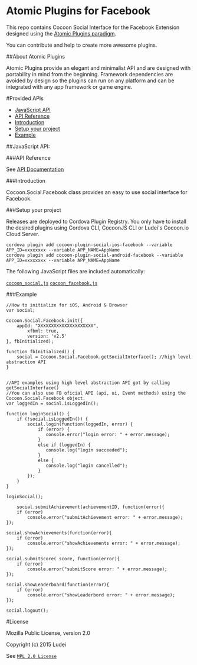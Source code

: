 Atomic Plugins for Facebook
========================================

This repo contains Cocoon Social Interface for the Facebook Extension designed using the [Atomic Plugins paradigm](#about-atomic-plugins). 

You can contribute and help to create more awesome plugins.

##About Atomic Plugins

Atomic Plugins provide an elegant and minimalist API and are designed with portability in mind from the beginning. Framework dependencies are avoided by design so the plugins can run on any platform and can be integrated with any app framework or game engine. 

#Provided APIs

  * [JavaScript API](#javascript-api)
  * [API Reference](#api-reference)
  * [Introduction](#introduction)
  * [Setup your project](#setup-your-project)
  * [Example](#example-1)

##JavaScript API:

###API Reference

See [API Documentation](http://ludei.github.io/atomic-plugins-docs/dist/doc/js/Cocoon.Social.Facebook.html)

###Introduction 

Cocoon.Social.Facebook class provides an easy to use social interface for Facebook. 

###Setup your project

Releases are deployed to Cordova Plugin Registry. You only have to install the desired plugins using Cordova CLI, CocoonJS CLI or Ludei's Cocoon.io Cloud Server.

	cordova plugin add cocoon-plugin-social-ios-facebook --variable APP_ID=xxxxxxxx --variable APP_NAME=AppName
	cordova plugin add cocoon-plugin-social-android-facebook --variable APP_ID=xxxxxxxx --variable APP_NAME=AppName

The following JavaScript files are included automatically:

[`cocoon_social.js`](https://github.com/ludei/atomic-plugins-social/blob/master/src/js/cocoon_social.js)
[`cocoon_facebook.js`](src/js/cocoon_facebook.js)

###Example

	//How to initialize for iOS, Android & Browser
	var social;
		
	Cocoon.Social.Facebook.init({
	    appId: "XXXXXXXXXXXXXXXXXXXXX",
            xfbml: true,
            version: 'v2.5'
	}, fbInitialized);
	
	function fbInitialized() {
	    social = Cocoon.Social.Facebook.getSocialInterface(); //high level abstraction API
	}
	
	
	//API examples using high level abstraction API got by calling getSocialInterface()
	//You can also use FB oficial API (api, ui, Event methods) using the Cocoon.Social.Facebook object.
	var loggedIn = social.isLoggedIn();

	function loginSocial() {
		if (!social.isLoggedIn()) {
	    	social.login(function(loggedIn, error) {
	            if (error) {
	               console.error("login error: " + error.message);
	            }
	            else if (loggedIn) {
	               console.log("login succeeded");
	            }
	            else {
	               console.log("login cancelled");
	            }
	    	});
		}
	}

	loginSocial();

    	social.submitAchievement(achievementID, function(error){
    	if (error)
        	console.error("submitAchievement error: " + error.message);
	});

	social.showAchievements(function(error){
    	if (error)
        	console.error("showAchievements error: " + error.message);
	});

	social.submitScore( score, function(error){
		if (error)
    		console.error("submitScore error: " + error.message);
	});

	social.showLeaderboard(function(error){
		if (error)
 			console.error("showLeaderbord error: " + error.message);
	});

    social.logout();


#License

Mozilla Public License, version 2.0

Copyright (c) 2015 Ludei 

See [`MPL 2.0 License`](LICENSE)
